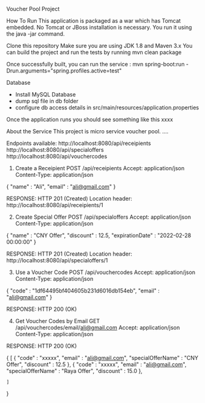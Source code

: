 Voucher Pool Project

How To Run
This application is packaged as a war which has Tomcat embedded. No Tomcat or JBoss installation is necessary. You run it using the java -jar command.

Clone this repository
Make sure you are using JDK 1.8 and Maven 3.x
You can build the project and run the tests by running mvn clean package

Once successfully built, you can run the service :
        mvn spring-boot:run -Drun.arguments="spring.profiles.active=test"

Database
- Install MySQL Database
- dump sql file in db folder
- configure db access details in src/main/resources/application.properties

Once the application runs you should see something like this
xxxx


About the Service
This project is micro service voucher pool. ....


Endpoints available:
http://localhost:8080/api/receipients
http://localhost:8080/api/specialoffers
http://localhost:8080/api/vouchercodes

1. Create a Receipient
POST /api/receipients
Accept: application/json
Content-Type: application/json

{
    "name" : "Ali",
    "email" : "ali@gmail.com"
}

RESPONSE: HTTP 201 (Created)
Location header: http://localhost:8080/api/receipients/1

2. Create Special Offer
POST /api/specialoffers
Accept: application/json
Content-Type: application/json

{
    "name" : "CNY Offer",
    "discount" : 12.5,
    "expirationDate" : "2022-02-28 00:00:00"
}

RESPONSE: HTTP 201 (Created)
Location header: http://localhost:8080/api/specialoffers/1

3. Use a Voucher Code
POST /api/vouchercodes
Accept: application/json
Content-Type: application/json

{
    "code" : "1df64495bf404605b231d6016db154eb",
    "email" : "ali@gmail.com"
}

RESPONSE: HTTP 200 (OK)

4. Get Voucher Codes by Email
GET /api/vouchercodes/email/ali@gmail.com
Accept: application/json
Content-Type: application/json


RESPONSE: HTTP 200 (OK)

{
    [
        {
            "code" : "xxxxx",
            "email" : "ali@gmail.com",
            "specialOfferName" : "CNY Offer",
            "discount" : 12.5
        },
        {
            "code" : "xxxxx",
            "email" : "ali@gmail.com",
            "specialOfferName" : "Raya Offer",
            "discount" : 15.0
        },

    ]
}
